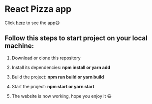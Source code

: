 # React Pizza app

Click [here](https://react-pizza-ksalpern.netlify.app/) to see the app😃

## Follow this steps to start project on your local machine:

1. Download or clone this repository

2. Install its dependencies: **npm install or yarn add**

3. Build the project: **npm run build or yarn build**

4. Start the project: **npm start or yarn start**

5. The website is now working, hope you enjoy it 😃
